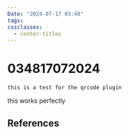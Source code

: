 ```yaml
---
Date: "2024-07-17 03:48"
tags: 
cssclasses:
  - center-titles
---
```

# 034817072024

```qrcode
this is a test for the qrcode plugin
```
this works perfectly
## References
